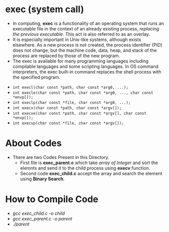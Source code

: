 # exec (system call)
+ In computing, **exec** is a functionality of an operating system that runs an executable file in the context of an already existing process, _replacing the previous executable_. This act is also referred to as an overlay. 
+ It is especially important in Unix-like systems, although exists elsewhere. As a new process is not created, the process identifier (PID) does not change, but the machine code, data, heap, and stack of the process are replaced by those of the new program.
+ The exec is available for many programming languages including compilable languages and some scripting languages. In OS command interpreters, the exec built-in command replaces the shell process with the specified program.

 - `int execl(char const *path, char const *arg0, ...);`<br>
 - `int execle(char const *path, char const *arg0, ..., char const *envp[]);`<br>
 - `int execlp(char const *file, char const *arg0, ...);`<br>
 - `int execv(char const *path, char const *argv[]);`<br>
 - `int execve(char const *path, char const *argv[], char const *envp[]);`<br>
 - `int execvp(char const *file, char const *argv[]);`<br>

# About Codes
+ There are two Codes Present in this Directory.
  - First file is **exec_parent.c** which take *array of Integer* and sort the elemnts and send it to the child process using
    **execv** function.
  - Second code **exec_child.c** accept the array and search the element using **Binary Search**.<br>
  
 # How to Compile Code 
 + _gcc exec_child.c -o child_
 + _gcc exec_parent.c -o parent_
 + _./parent_
 
 
